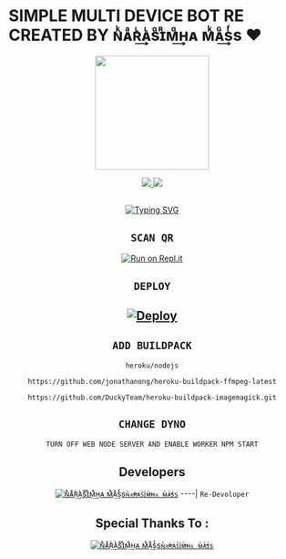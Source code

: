 # SIMPLE MULTI DEVICE BOT RE CREATED BY ɴᷜᴀͣʀᷞ͢ᴀᷞsᷧɪᷢᴍᷧ͢ʜᴀ ᴍᷜᴀᷛ͢sᷫs ❤️

<div align="center">
  <img border-radius: 15px src="https://i.imgur.com/ARw6zh7.jpeg" width="200" height="200"/>

<p align="center">
  <a href="https://instagram.com/_.diablo._xd"><img src="https://img.shields.io/badge/Instagram-E4405F?style=for-the-badge&logo=instagram&logoColor=white"/> 
  <a href="https://wa.me/919400173699"><img src="https://img.shields.io/badge/WhatsApp-25D366?style=for-the-badge&logo=whatsapp&logoColor=white" />
</p>

## <!-- Typing SVG -->
<p align="center">
        <img
        src="https://readme-typing-svg.herokuapp.com?size=30&width=800&lines=Diablo+XD+Bot+Created+By+Famees....;Diablo-XD+By+Famees..............;I+Have+Cloned+The+Project+And+Added.......;Some+More+Things........"
            alt="Typing SVG"
        />
    </a>
</p>
  
## `SCAN QR`

[![Run on Repl.it](https://repl.it/badge/github/quiec/whatsAlfa)](https://replit.com/@ReinhardTuna/ZIM-BOT-INC-QR?v=1)

## `DEPLOY`

[![Deploy](https://www.herokucdn.com/deploy/button.svg)](https://heroku.com/deploy?template=https://github.com/Moinudevil/TEST-BOT-V1) 
----------


## `ADD BUILDPACK`

```
heroku/nodejs
```
```
https://github.com/jonathanong/heroku-buildpack-ffmpeg-latest
```
```
https://github.com/DuckyTeam/heroku-buildpack-imagemagick.git
```

## `CHANGE DYNO`

`TURN OFF WEB NODE SERVER AND ENABLE WORKER NPM START`

## Developers
  <div align="center">
  
  [![ɴᷜᴀͣʀᷞ͢ᴀᷞsᷧɪᷢᴍᷧ͢ʜᴀ ᴍᷜᴀᷛ͢sᷫs](https://i.imgur.com/ARw6zh7.jpeg)](https://github.com/narasimha-7/)[`ɴᷜᴀͣʀᷞ͢ᴀᷞsᷧɪᷢᴍᷧ͢ʜᴀ ᴍᷜᴀᷛ͢sᷫs`](https://github.com/narasimha-7)
----|
   `Re-Devoloper`
    
## Special Thanks To :
    
  [![ɴᷜᴀͣʀᷞ͢ᴀᷞsᷧɪᷢᴍᷧ͢ʜᴀ ᴍᷜᴀᷛ͢sᷫs](https://i.imgur.com/ARw6zh7.jpeg)](https://github.com/narasimha-7)[`ɴᷜᴀͣʀᷞ͢ᴀᷞsᷧɪᷢᴍᷧ͢ʜᴀ ᴍᷜᴀᷛ͢sᷫs`](https://github.com/narasimha-7/)
    
  </div>
